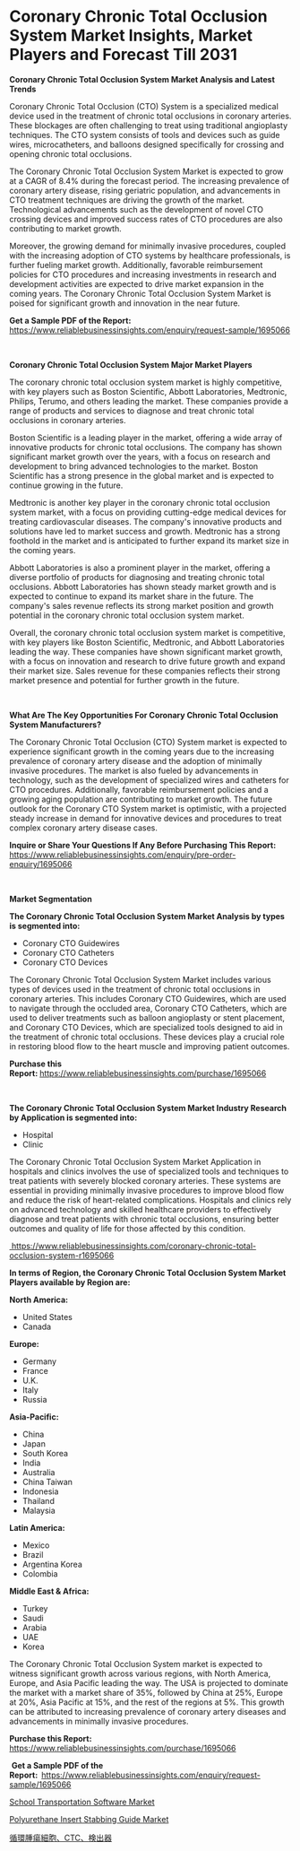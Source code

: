 <p><h1>Coronary Chronic Total Occlusion System Market Insights, Market Players and Forecast Till 2031</h1></p><p><strong>Coronary Chronic Total Occlusion System Market Analysis and Latest Trends</strong></p>
<p><p>Coronary Chronic Total Occlusion (CTO) System is a specialized medical device used in the treatment of chronic total occlusions in coronary arteries. These blockages are often challenging to treat using traditional angioplasty techniques. The CTO system consists of tools and devices such as guide wires, microcatheters, and balloons designed specifically for crossing and opening chronic total occlusions.</p><p>The Coronary Chronic Total Occlusion System Market is expected to grow at a CAGR of 8.4% during the forecast period. The increasing prevalence of coronary artery disease, rising geriatric population, and advancements in CTO treatment techniques are driving the growth of the market. Technological advancements such as the development of novel CTO crossing devices and improved success rates of CTO procedures are also contributing to market growth.</p><p>Moreover, the growing demand for minimally invasive procedures, coupled with the increasing adoption of CTO systems by healthcare professionals, is further fueling market growth. Additionally, favorable reimbursement policies for CTO procedures and increasing investments in research and development activities are expected to drive market expansion in the coming years. The Coronary Chronic Total Occlusion System Market is poised for significant growth and innovation in the near future.</p></p>
<p><strong>Get a Sample PDF of the Report:&nbsp;</strong> <a href="https://www.reliablebusinessinsights.com/enquiry/request-sample/1695066">https://www.reliablebusinessinsights.com/enquiry/request-sample/1695066</a></p>
<p>&nbsp;</p>
<p><strong>Coronary Chronic Total Occlusion System Major Market Players</strong></p>
<p><p>The coronary chronic total occlusion system market is highly competitive, with key players such as Boston Scientific, Abbott Laboratories, Medtronic, Philips, Terumo, and others leading the market. These companies provide a range of products and services to diagnose and treat chronic total occlusions in coronary arteries.</p><p>Boston Scientific is a leading player in the market, offering a wide array of innovative products for chronic total occlusions. The company has shown significant market growth over the years, with a focus on research and development to bring advanced technologies to the market. Boston Scientific has a strong presence in the global market and is expected to continue growing in the future.</p><p>Medtronic is another key player in the coronary chronic total occlusion system market, with a focus on providing cutting-edge medical devices for treating cardiovascular diseases. The company's innovative products and solutions have led to market success and growth. Medtronic has a strong foothold in the market and is anticipated to further expand its market size in the coming years.</p><p>Abbott Laboratories is also a prominent player in the market, offering a diverse portfolio of products for diagnosing and treating chronic total occlusions. Abbott Laboratories has shown steady market growth and is expected to continue to expand its market share in the future. The company's sales revenue reflects its strong market position and growth potential in the coronary chronic total occlusion system market.</p><p>Overall, the coronary chronic total occlusion system market is competitive, with key players like Boston Scientific, Medtronic, and Abbott Laboratories leading the way. These companies have shown significant market growth, with a focus on innovation and research to drive future growth and expand their market size. Sales revenue for these companies reflects their strong market presence and potential for further growth in the future.</p></p>
<p>&nbsp;</p>
<p><strong>What Are The Key Opportunities For Coronary Chronic Total Occlusion System Manufacturers?</strong></p>
<p><p>The Coronary Chronic Total Occlusion (CTO) System market is expected to experience significant growth in the coming years due to the increasing prevalence of coronary artery disease and the adoption of minimally invasive procedures. The market is also fueled by advancements in technology, such as the development of specialized wires and catheters for CTO procedures. Additionally, favorable reimbursement policies and a growing aging population are contributing to market growth. The future outlook for the Coronary CTO System market is optimistic, with a projected steady increase in demand for innovative devices and procedures to treat complex coronary artery disease cases.</p></p>
<p><strong>Inquire or Share Your Questions If Any Before Purchasing This Report:</strong> <a href="https://www.reliablebusinessinsights.com/enquiry/pre-order-enquiry/1695066">https://www.reliablebusinessinsights.com/enquiry/pre-order-enquiry/1695066</a></p>
<p>&nbsp;</p>
<p><strong>Market Segmentation</strong></p>
<p><strong>The Coronary Chronic Total Occlusion System Market Analysis by types is segmented into:</strong></p>
<p><ul><li>Coronary CTO Guidewires</li><li>Coronary CTO Catheters</li><li>Coronary CTO Devices</li></ul></p>
<p><p>The Coronary Chronic Total Occlusion System Market includes various types of devices used in the treatment of chronic total occlusions in coronary arteries. This includes Coronary CTO Guidewires, which are used to navigate through the occluded area, Coronary CTO Catheters, which are used to deliver treatments such as balloon angioplasty or stent placement, and Coronary CTO Devices, which are specialized tools designed to aid in the treatment of chronic total occlusions. These devices play a crucial role in restoring blood flow to the heart muscle and improving patient outcomes.</p></p>
<p><strong>Purchase this Report:&nbsp;</strong><a href="https://www.reliablebusinessinsights.com/purchase/1695066">https://www.reliablebusinessinsights.com/purchase/1695066</a></p>
<p>&nbsp;</p>
<p><strong>The Coronary Chronic Total Occlusion System Market Industry Research by Application is segmented into:</strong></p>
<p><ul><li>Hospital</li><li>Clinic</li></ul></p>
<p><p>The Coronary Chronic Total Occlusion System Market Application in hospitals and clinics involves the use of specialized tools and techniques to treat patients with severely blocked coronary arteries. These systems are essential in providing minimally invasive procedures to improve blood flow and reduce the risk of heart-related complications. Hospitals and clinics rely on advanced technology and skilled healthcare providers to effectively diagnose and treat patients with chronic total occlusions, ensuring better outcomes and quality of life for those affected by this condition.</p></p>
<p><a href="https://www.reliablebusinessinsights.com/coronary-chronic-total-occlusion-system-r1695066">&nbsp;https://www.reliablebusinessinsights.com/coronary-chronic-total-occlusion-system-r1695066</a></p>
<p><strong>In terms of Region, the Coronary Chronic Total Occlusion System Market Players available by Region are:</strong></p>
<p>
    <p> <strong> North America: </strong>
        <ul>
            <li>United States</li>
            <li>Canada</li>
        </ul>
        </p> 
    <p> <strong> Europe: </strong>
        <ul>
            <li>Germany</li>
            <li>France</li>
            <li>U.K.</li>
            <li>Italy</li>
            <li>Russia</li>
        </ul>
        </p> 
    <p> <strong> Asia-Pacific: </strong>
        <ul>
            <li>China</li>
            <li>Japan</li>
            <li>South Korea</li>
            <li>India</li>
            <li>Australia</li>
            <li>China Taiwan</li>
            <li>Indonesia</li>
            <li>Thailand</li>
            <li>Malaysia</li>
        </ul>
        </p> 
    <p> <strong> Latin America: </strong>
        <ul>
            <li>Mexico</li>
            <li>Brazil</li>
            <li>Argentina Korea</li>
            <li>Colombia</li>
        </ul>
        </p> 
    <p> <strong> Middle East & Africa: </strong>
        <ul>
            <li>Turkey</li>
            <li>Saudi</li>
            <li>Arabia</li>
            <li>UAE</li>
            <li>Korea</li>
        </ul>
    </p>
    </p>
<p><p>The Coronary Chronic Total Occlusion System market is expected to witness significant growth across various regions, with North America, Europe, and Asia Pacific leading the way. The USA is projected to dominate the market with a market share of 35%, followed by China at 25%, Europe at 20%, Asia Pacific at 15%, and the rest of the regions at 5%. This growth can be attributed to increasing prevalence of coronary artery diseases and advancements in minimally invasive procedures.</p></p>
<p><strong>Purchase this Report: </strong><a href="https://www.reliablebusinessinsights.com/purchase/1695066">https://www.reliablebusinessinsights.com/purchase/1695066</a></p>
<p>&nbsp;<strong>Get a Sample PDF of the Report:&nbsp;&nbsp;</strong><a href="https://www.reliablebusinessinsights.com/enquiry/request-sample/1695066">https://www.reliablebusinessinsights.com/enquiry/request-sample/1695066</a></p>
<p><strong></strong></p>
<p><p><a href="https://medium.com/@nettieboyle28/global-school-transportation-software-market-size-is-expected-to-reach-at-a-cagr-of-11-9-1f2b7b99cb20">School Transportation Software Market</a></p><p><a href="https://medium.com/@dellkoepp_34276/global-polyurethane-insert-stabbing-guide-market-share-and-growth-opportunities-and-market-size-63f281ce0e3e">Polyurethane Insert Stabbing Guide Market</a></p><p><a href="https://github.com/DwightHuels1/Market-Research-Report-List-2/blob/main/9282342126625.md">循環腫瘍細胞、CTC、検出器</a></p></p>
